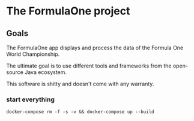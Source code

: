 # The FormulaOne project  
## Goals  
The FormulaOne app displays and process the data of the Formula One World Championship.  
  
The ultimate goal is to use different tools and frameworks from the open-source Java ecosystem.  
  
This software is shitty and doesn't come with any warranty.  

### start everything
    docker-compose rm -f -s -v && docker-compose up --build